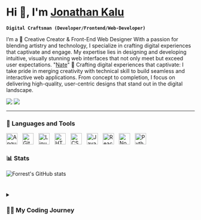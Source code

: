 # Hi 👋, I'm [Jonathan Kalu][website]

**`Digital Craftsman (Developer/Frontend/Web-Developer)`**

I’m a 🎨 Creative Creator & Front-End Web Designer
With a passion for blending artistry and technology, I specialize in crafting digital experiences that captivate and engage. My expertise lies in designing and developing intuitive, visually stunning web interfaces that not only meet but exceed user expectations. "[Nate][x.com]" 🌟 Crafting digital experiences that captivate:
I take pride in merging creativity with technical skill to build seamless and interactive web applications. From concept to completion, I focus on delivering high-quality, user-centric designs that stand out in the digital landscape.

[![](https://img.shields.io/badge/linkedin-%230077B5.svg?&style=for-the-badge&logo=linkedin&logoColor=white0e76a8)](https://www.linkedin.com/in/natedev2024)
[![](https://img.shields.io/badge/twitter-%230077B5.svg?&style=for-the-badge&logo=twitter&logoColor=white&color=00acee)](https://x.com/natedev2024) 


---

### 🧰 Languages and Tools


<img align="left" alt="Angular" width="30px" style="padding-right:10px;" src="https://cdn.jsdelivr.net/gh/devicons/devicon@latest/icons/vuejs/vuejs-original.svg" />
<img align="left" alt="Git" width="30px" style="padding-right:10px;" src="https://cdn.jsdelivr.net/gh/devicons/devicon/icons/git/git-original.svg" />
<img align="left" alt="Linux" width="30px" style="padding-right:10px;" src="https://cdn.jsdelivr.net/gh/devicons/devicon@latest/icons/mongodb/mongodb-original.svg" />
<img align="left" alt="HTML" width="30px" style="padding-right:10px;" src="https://cdn.jsdelivr.net/gh/devicons/devicon/icons/html5/html5-plain.svg" />
<img align="left" alt="CSS" width="30px" style="padding-right:10px;" src="https://cdn.jsdelivr.net/gh/devicons/devicon/icons/css3/css3-plain.svg" />
<img align="left" alt="JavaScript" width="30px" style="padding-right:10px;" src="https://cdn.jsdelivr.net/gh/devicons/devicon/icons/javascript/javascript-plain.svg" />
<img align="left" alt="React" width="30px" style="padding-right:10px;" src="https://cdn.jsdelivr.net/gh/devicons/devicon@latest/icons/tailwindcss/tailwindcss-original.svg" />
<img align="left" alt="NodeJS" width="30px" style="padding-right:10px;" src="https://cdn.jsdelivr.net/gh/devicons/devicon/icons/nodejs/nodejs-original.svg" />
<img align="left" alt="Python" width="30px" style="padding-right:10px;" src="https://cdn.jsdelivr.net/gh/devicons/devicon@latest/icons/bootstrap/bootstrap-original.svg" />
<br />

#



### 📊 Stats

![Forrest's GitHub stats](https://github-readme-stats.vercel.app/api?username=itsn8k&show_icons=true&theme=gruvbox)

<!-- ![GitHub Streak](https://streak-stats.demolab.com?user=ForrestKnight&theme=gruvbox&border_radius=4.5) -->

#

<details>
 <summary><h3>👨‍💻 My Coding Journey</h3></summary>
  My journey into coding began with a fascination for technology and a desire to create. Starting with the basics of HTML and CSS, I quickly became captivated by JavaScript and its potential to bring websites to life.

After completing an intensive web development boot camp, I honed my skills in front-end technologies and frameworks, including React, Vue.js, and Angular. I developed a solid foundation in modern web design principles and advanced JavaScript techniques.

I focus on crafting engaging and responsive web applications, creating interactive interfaces and seamless user experiences using frameworks like Tailwind CSS and Bootstrap.

Committed to continuous learning, I stay updated with the latest trends and tools in frontend development, exploring new technologies and design techniques to enhance my craft. Looking ahead, I’m excited about expanding my knowledge in Web3 technologies and DevOps practices, and I’m eager for new challenges and opportunities to innovate and contribute to the tech community.

[website]: https://nate-portifolio.vercel.app/
[x.com]: https://x.com/natedev2024
